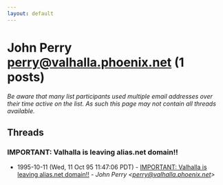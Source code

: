 ```yaml
---
layout: default
---
```


# John Perry <perry@valhalla.phoenix.net> (1 posts)

_Be aware that many list participants used multiple email addresses over their time active on the list. As such this page may not contain all threads available._

## Threads

### IMPORTANT: Valhalla is leaving alias.net domain!!
+ 1995-10-11 (Wed, 11 Oct 95 11:47:06 PDT) - [IMPORTANT: Valhalla is leaving alias.net domain!!](/archive/1995/10/a42cca193d84188145984ba4aedfcc047f1c2247cc86f3a856d395ba58fa4edb) - _John Perry \<perry@valhalla.phoenix.net\>_

